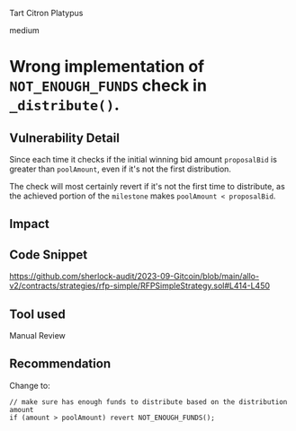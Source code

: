 Tart Citron Platypus

medium

# Wrong implementation of `NOT_ENOUGH_FUNDS` check in `_distribute()`.

## Vulnerability Detail

Since each time it checks if the initial winning bid amount `proposalBid` is greater than `poolAmount`, even if it's not the first distribution.

The check will most certainly revert if it's not the first time to distribute, as the achieved portion of the `milestone` makes `poolAmount < proposalBid`.

## Impact

## Code Snippet

https://github.com/sherlock-audit/2023-09-Gitcoin/blob/main/allo-v2/contracts/strategies/rfp-simple/RFPSimpleStrategy.sol#L414-L450

## Tool used

Manual Review

## Recommendation
Change to:

```solidity
// make sure has enough funds to distribute based on the distribution amount
if (amount > poolAmount) revert NOT_ENOUGH_FUNDS();
```